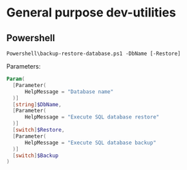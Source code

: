 # General purpose dev-utilities

## Powershell

`Powershell\backup-restore-database.ps1 -DbName [-Restore]`

Parameters:

```powershell
Param(
  [Parameter(
      HelpMessage = "Database name"
  )]
  [string]$DbName,
  [Parameter(
      HelpMessage = "Execute SQL database restore"
  )]
  [switch]$Restore,
  [Parameter(
      HelpMessage = "Execute SQL database backup"
  )]
  [switch]$Backup
)
```
